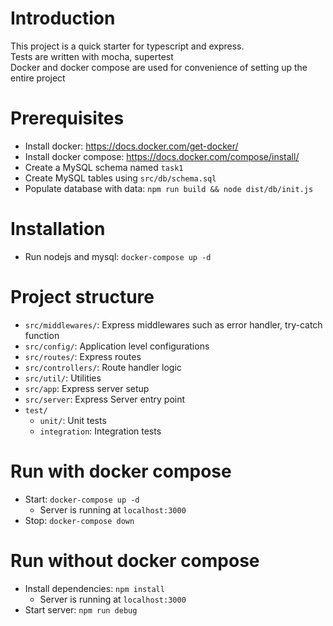 # Introduction

This project is a quick starter for typescript and express.  
Tests are written with mocha, supertest  
Docker and docker compose are used for convenience of setting up the entire project

# Prerequisites
* Install docker: https://docs.docker.com/get-docker/
* Install docker compose: https://docs.docker.com/compose/install/
* Create a MySQL schema named `task1`
* Create MySQL tables using `src/db/schema.sql`
* Populate database with data: `npm run build && node dist/db/init.js`

# Installation
* Run nodejs and mysql: `docker-compose up -d`

# Project structure
* `src/middlewares/`: Express middlewares such as error handler, try-catch function
* `src/config/`: Application level configurations
* `src/routes/`: Express routes
* `src/controllers/`: Route handler logic
* `src/util/`: Utilities
* `src/app`: Express server setup
* `src/server`: Express Server entry point
* `test/`
  * `unit/`: Unit tests
  * `integration`: Integration tests 

# Run with docker compose
* Start: `docker-compose up -d`
  * Server is running at `localhost:3000`
* Stop: `docker-compose down`

# Run without docker compose
* Install dependencies: `npm install`
  * Server is running at `localhost:3000`
* Start server: `npm run debug`